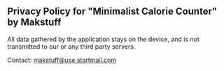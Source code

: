 ## Privacy Policy for "Minimalist Calorie Counter" by Makstuff

All data gathered by the application stays on the device, and is not transmitted to our or any third party servers.

Contact: makstuff@use.startmail.com

